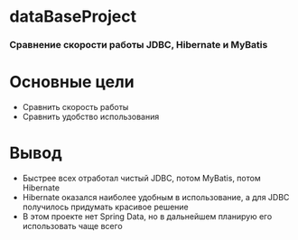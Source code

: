 # dataBaseProject

### Сравнение скорости работы JDBC, Hibernate и MyBatis

# Основные цели

* Сравнить скорость работы
* Сравнить удобство использования

# Вывод

* Быстрее всех отработал чистый JDBC, потом MyBatis, потом Hibernate
* Hibernate оказался наиболее удобным в использование, а для JDBC получилось придумать красивое решение
* В этом проекте нет Spring Data, но в дальнейшем планирую его использовать чаще всего
